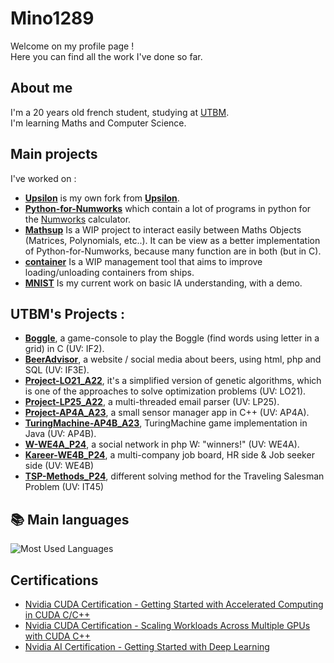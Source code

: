 # Mino1289

Welcome on my profile page !  
Here you can find all the work I've done so far.

## About me

I'm a 20 years old french student, studying at [UTBM](https://utbm.fr/ " ").  
I'm learning Maths and Computer Science.

## Main projects

I've worked on :

- **[Upsilon](https://github.com/Mino1289/Upsilon " ")** is my own fork from **[Upsilon](https://github.com/UpsilonNumworks/Upsilon " ")**.
- **[Python-for-Numworks](https://github.com/Mino1289/Python-for-Numworks " ")** which contain a lot of programs in python for the [Numworks](https://numworks.com " ") calculator.
- **[Mathsup](https://github.com/Mino1289/Mathsup " ")** Is a WIP project to interact easily between Maths Objects (Matrices, Polynomials, etc..). It can be view as a better implementation of Python-for-Numworks, because many function are in both (but in C).
- **[container](https://github.com/Mino1289/container " ")** Is a WIP management tool that aims to improve loading/unloading containers from ships.
- **[MNIST](https://github.com/Mino1289/MNIST " ")** Is my current work on basic IA understanding, with a demo.

## UTBM's Projects :
- **[Boggle](https://github.com/Mino1289/Boggle " ")**, a game-console to play the Boggle (find words using letter in a grid) in C (UV: IF2).
- **[BeerAdvisor](https://github.com/Mino1289/BeerAdvisor " ")**, a website / social media about beers, using html, php and SQL (UV: IF3E).
- **[Project-LO21_A22](https://github.com/Mino1289/Project-LO21_A22 " ")**, it's a simplified version of genetic algorithms, which is one of the approaches to solve optimization problems (UV: LO21).
- **[Project-LP25_A22](https://github.com/Mino1289/Project-LP25_A22 " ")**, a multi-threaded email parser (UV: LP25).
- **[Project-AP4A_A23](https://github.com/Mino1289/AP4A_Project " ")**, a small sensor manager app in C++ (UV: AP4A).
- **[TuringMachine-AP4B_A23](https://github.com/Mino1289/AP4B_TuringMachine " ")**, TuringMachine game implementation in Java (UV: AP4B).
- **[W-WE4A_P24](https://github.com/Mino1289/WE4A-W " ")**, a social network in php W: "winners!" (UV: WE4A).
- **[Kareer-WE4B_P24](https://github.com/Mino1289/Kareer " ")**, a multi-company job board, HR side & Job seeker side (UV: WE4B)
- **[TSP-Methods_P24](https://github.com/Mino1289/IT45_TSP " ")**, different solving method for the Traveling Salesman Problem (UV: IT45)

## 📚 Main languages

![Most Used Languages](https://github-readme-stats.vercel.app/api/top-langs/?username=Mino1289&layout=compact&count_private=true&theme=transparent)


## Certifications

- [Nvidia CUDA Certification - Getting Started with Accelerated Computing in CUDA C/C++](https://courses.nvidia.com/certificates/9bdce37bd42f4637a27a97455686b202/)
- [Nvidia CUDA Certification - Scaling Workloads Across Multiple GPUs with CUDA C++](https://courses.nvidia.com/certificates/1fe3cb69ef0c4907bdeb4068fcf1cd63/)
- [Nvidia AI Certification - Getting Started with Deep Learning](https://learn.nvidia.com/certificates?id=Y0MTCnlaRnKMNIVcHh8IPQ)

